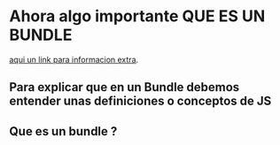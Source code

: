 # Ahora algo importante **QUE ES UN BUNDLE** 

[aqui un link para informacion extra](https://www.arquitecturajava.com/que-es-un-javascript-bundle/). 

## Para explicar que en un Bundle debemos entender unas definiciones o conceptos de JS


## Que es un **bundle** ?
